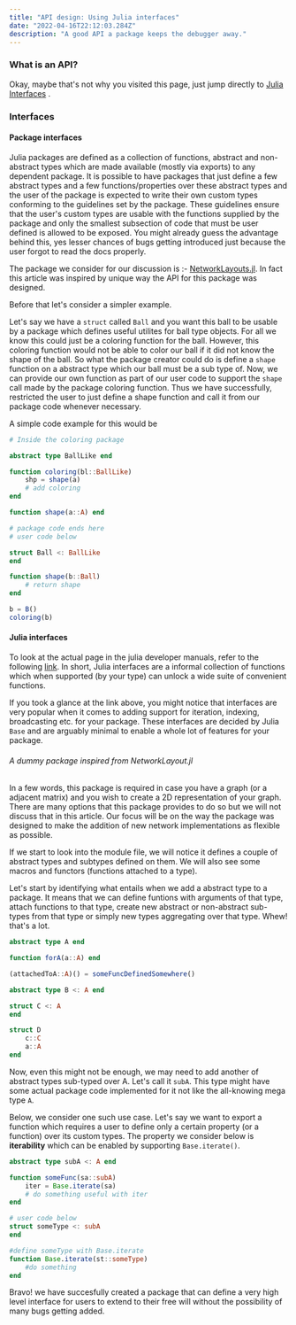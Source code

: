 ```yaml
---
title: "API design: Using Julia interfaces"
date: "2022-04-16T22:12:03.284Z"
description: "A good API a package keeps the debugger away."
---
```


### What is an API?

Okay, maybe that's not why you visited this page, just jump directly to [Julia Interfaces](#julia-interfaces) .

### Interfaces

#### Package interfaces

Julia packages are defined as a collection of functions, abstract and non-abstract types which are made available (mostly via exports) to any dependent package. It is possible to have packages that just define a few abstract types and a few functions/properties over these abstract types and the user of the package is expected to write their own custom types conforming to the guidelines set by the package. These guidelines ensure that the user's custom types are usable with the functions supplied by the package and only the smallest subsection of code that must be user defined is allowed to be exposed. You might already guess the advantage behind this, yes lesser chances of bugs getting introduced just because the user forgot to read the docs properly. 

The package we consider for our discussion is :- [NetworkLayouts.jl](https://github.com/JuliaGraphs/NetworkLayout.jl). In fact this article was inspired by unique way the API for this package was designed.

Before that let's consider a simpler example.

Let's say we have a `struct` called `Ball` and you want this ball to be usable by a package which defines useful utilites for ball type objects. For all we know this could just be a coloring function for the ball. However, this coloring function would not be able to color our ball if it did not know the shape of the ball. So what the package creator could do is define a `shape` function on a abstract type which our ball must be a sub type of. Now, we can provide our own function as part of our user code to support the `shape` call made by the package coloring function. Thus we have successfully, restricted the user to just define a shape function and call it from our package code whenever necessary.

A simple code example for this would be
```julia
# Inside the coloring package

abstract type BallLike end

function coloring(bl::BallLike)
    shp = shape(a)
    # add coloring
end

function shape(a::A) end

# package code ends here
# user code below

struct Ball <: BallLike
end

function shape(b::Ball) 
    # return shape
end

b = B()
coloring(b)
```

#### Julia interfaces

To look at the actual page in the julia developer manuals, refer to the following [link](https://docs.julialang.org/en/v1/manual/interfaces/#man-interface-iteration). In short, Julia interfaces are a informal collection of functions which when supported (by your type) can unlock a wide suite of convenient functions. 

If you took a glance at the link above, you might notice that interfaces are very popular when it comes to adding support for iteration, indexing, broadcasting etc. for your package. These interfaces are decided by Julia `Base` and are arguably minimal to enable a whole lot of features for your package.


###### A dummy package inspired from NetworkLayout.jl

In a few words, this package is required in case you have a graph (or a adjacent matrix) and you wish to create a 2D representation of your graph. There are many options that this package provides to do so but we will not discuss that in this article. Our focus will be on the way the package was designed to make the addition of new network implementations as flexible as possible.

If we start to look into the module file, we will notice it defines a couple of abstract types and subtypes defined on them. We will also see some macros and functors (functions attached to a type).

Let's start by identifying what entails when we add a abstract type to a package. It means that we can define funtions with arguments of that type, attach functions to that type, create new abstract or non-abstract sub-types from that type or simply new types aggregating over that type.
Whew! that's a lot. 

```julia
abstract type A end

function forA(a::A) end

(attachedToA::A)() = someFuncDefinedSomewhere()

abstract type B <: A end

struct C <: A
end

struct D
    c::C
    a::A
end
```

Now, even this might not be enough, we may need to add another of abstract types sub-typed over A. Let's call it `subA`. This type might have some actual package code implemented for it not like the all-knowing mega type `A`. 

Below, we consider one such use case. Let's say we want to export a function which requires a user to define only a certain property (or a function) over its custom types. The property we consider below is **iterability** which can be enabled by supporting `Base.iterate()`. 

```julia
abstract type subA <: A end

function someFunc(sa::subA)
    iter = Base.iterate(sa)
    # do something useful with iter
end

# user code below
struct someType <: subA
end

#define someType with Base.iterate
function Base.iterate(st::someType)
    #do something
end
```

<!-- ##### Are we done?

Well no, unless we export `someFunc` noone can really use it outside of our package. So what do we do? Note that exporting `someFunc(::subA)` is useless since `subA` is an abstract type. We need to export the `someFunc` method (overloads in julia) defined over the user type `someType`. The problem is we don't know this type unless we let the user use the package which almost always happens after we have published the package. 

##### Macros to our rescue!
One of my favorite part of Julia is this beast called macro. They let you add code which can modify or create new code! How cool is that?!

We need to create only one macro for the user to use when they are defining their package. Let's call it `@addcall` (inspired from NetworksLayout.jl). If you are new to macros, reading up the developer manuals is the best place to know more about it.

```julia
macro addcall(expr::Expr)
    typedef = expr.args[2]
    name = typedef.args[1]
    fname = Symbol(lowercase(String(name)))
    return quote
        $(esc(expr))
        $(esc(fname))(g; kwargs...) = ($name(; kwargs...), g)
        export $(esc(fname))
    end
end
```

Now, we can export `@addcall` and let the user use it on their `struct` as follows
```julia
@addcall struct someType <: subA
end
```
This should automatically create and export `someFunc(::someType)` for anybody to use. Yes, now we are done! -->

Bravo! we have succesfully created a package that can define a very high level interface for users to extend to their free will without the possibility of many bugs getting added.